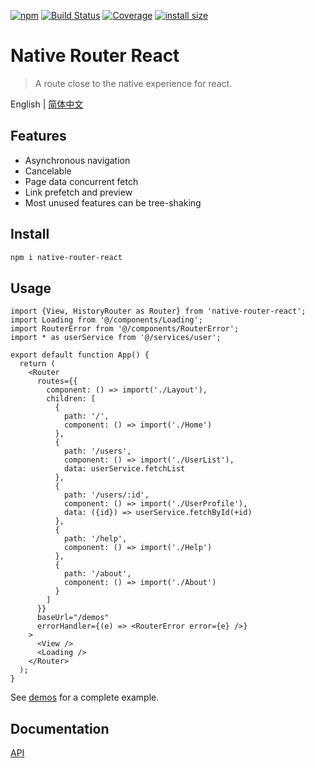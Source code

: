 [![npm](https://img.shields.io/npm/v/native-router-react.svg)](https://www.npmjs.com/package/native-router-react)
[![Build Status](https://github.com/wmzy/native-router-react/actions/workflows/ci.yml/badge.svg)](https://github.com/wmzy/native-router-react/actions)
[![Coverage](https://img.shields.io/codecov/c/github/wmzy/native-router-react.svg)](https://codecov.io/gh/wmzy/native-router-react)
[![install size](https://packagephobia.now.sh/badge?p=native-router-react)](https://packagephobia.now.sh/result?p=native-router-react)

# Native Router React

> A route close to the native experience for react.

English | [简体中文](./README-zh_CN.md)

## Features

- Asynchronous navigation
- Cancelable
- Page data concurrent fetch
- Link prefetch and preview
- Most unused features can be tree-shaking

## Install

```bash
npm i native-router-react
```

## Usage

```tsx
import {View, HistoryRouter as Router} from 'native-router-react';
import Loading from '@/components/Loading';
import RouterError from '@/components/RouterError';
import * as userService from '@/services/user';

export default function App() {
  return (
    <Router
      routes={{
        component: () => import('./Layout'),
        children: [
          {
            path: '/',
            component: () => import('./Home')
          },
          {
            path: '/users',
            component: () => import('./UserList'),
            data: userService.fetchList
          },
          {
            path: '/users/:id',
            component: () => import('./UserProfile'),
            data: ({id}) => userService.fetchById(+id)
          },
          {
            path: '/help',
            component: () => import('./Help')
          },
          {
            path: '/about',
            component: () => import('./About')
          }
        ]
      }}
      baseUrl="/demos"
      errorHandler={(e) => <RouterError error={e} />}
    >
      <View />
      <Loading />
    </Router>
  );
}

```
See [demos](/demos/) for a complete example.

## Documentation 

[API](https://wmzy.github.io/native-router-react/modules.html)
